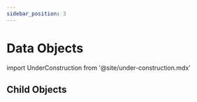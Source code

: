 ```yaml
---
sidebar_position: 3
---
```


# Data Objects

import UnderConstruction from  '@site/under-construction.mdx'

<UnderConstruction />

## Child Objects

